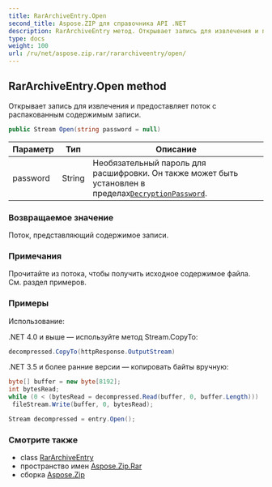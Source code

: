 ```yaml
---
title: RarArchiveEntry.Open
second_title: Aspose.ZIP для справочника API .NET
description: RarArchiveEntry метод. Открывает запись для извлечения и предоставляет поток с распакованным содержимым записи.
type: docs
weight: 100
url: /ru/net/aspose.zip.rar/rararchiveentry/open/
---
```

## RarArchiveEntry.Open method

Открывает запись для извлечения и предоставляет поток с распакованным содержимым записи.

```csharp
public Stream Open(string password = null)
```

| Параметр | Тип | Описание |
| --- | --- | --- |
| password | String | Необязательный пароль для расшифровки. Он также может быть установлен в пределах[`DecryptionPassword`](../../rararchiveloadoptions/decryptionpassword/). |

### Возвращаемое значение

Поток, представляющий содержимое записи.

### Примечания

Прочитайте из потока, чтобы получить исходное содержимое файла. См. раздел примеров.

### Примеры

Использование:

.NET 4.0 и выше — используйте метод Stream.CopyTo:

```csharp
decompressed.CopyTo(httpResponse.OutputStream)
```

.NET 3.5 и более ранние версии — копировать байты вручную:

```csharp
byte[] buffer = new byte[8192];
int bytesRead;
while (0 < (bytesRead = decompressed.Read(buffer, 0, buffer.Length)))
 fileStream.Write(buffer, 0, bytesRead);
```

```csharp
Stream decompressed = entry.Open();
```

### Смотрите также

* class [RarArchiveEntry](../)
* пространство имен [Aspose.Zip.Rar](../../rararchiveentry/)
* сборка [Aspose.Zip](../../../)


